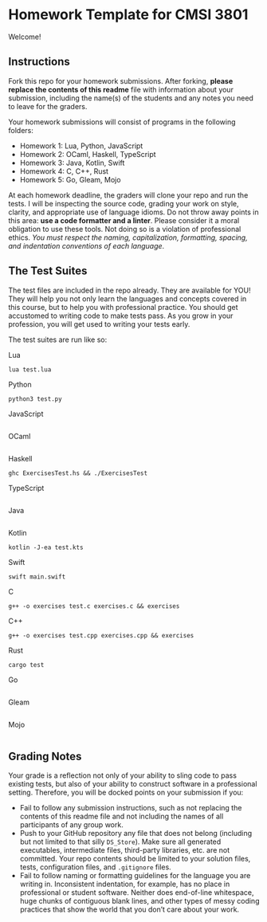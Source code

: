 # Homework Template for CMSI 3801

Welcome!

## Instructions

Fork this repo for your homework submissions. After forking, **please replace the contents of this readme** file with information about your submission, including the name(s) of the students and any notes you need to leave for the graders.

Your homework submissions will consist of programs in the following folders:

- Homework 1: Lua, Python, JavaScript
- Homework 2: OCaml, Haskell, TypeScript
- Homework 3: Java, Kotlin, Swift
- Homework 4: C, C++, Rust
- Homework 5: Go, Gleam, Mojo

At each homework deadline, the graders will clone your repo and run the tests. I will be inspecting the source code, grading your work on style, clarity, and appropriate use of language idioms. Do not throw away points in this area: **use a code formatter and a linter**. Please consider it a moral obligation to use these tools. Not doing so is a violation of professional ethics. _You must respect the naming, capitalization, formatting, spacing, and indentation conventions of each language_.

## The Test Suites

The test files are included in the repo already. They are available for YOU! They will help you not only learn the languages and concepts covered in this course, but to help you with professional practice. You should get accustomed to writing code to make tests pass. As you grow in your profession, you will get used to writing your tests early.

The test suites are run like so:

Lua

```
lua test.lua
```

Python

```
python3 test.py
```

JavaScript

```

```

OCaml

```

```

Haskell

```
ghc ExercisesTest.hs && ./ExercisesTest
```

TypeScript

```

```

Java

```

```

Kotlin

```
kotlin -J-ea test.kts
```

Swift

```
swift main.swift
```

C

```
g++ -o exercises test.c exercises.c && exercises
```

C++

```
g++ -o exercises test.cpp exercises.cpp && exercises
```

Rust

```
cargo test
```

Go

```

```

Gleam

```

```

Mojo

```

```

## Grading Notes

Your grade is a reflection not only of your ability to sling code to pass existing tests, but also of your ability to construct software in a professional setting. Therefore, you will be docked points on your submission if you:

- Fail to follow any submission instructions, such as not replacing the contents of this readme file and not including the names of all participants of any group work.
- Push to your GitHub repository any file that does not belong (including but not limited to that silly `DS_Store`). Make sure all generated executables, intermediate files, third-party libraries, etc. are not committed. Your repo contents should be limited to your solution files, tests, configuration files, and `.gitignore` files.
- Fail to follow naming or formatting guidelines for the language you are writing in. Inconsistent indentation, for example, has no place in professional or student software. Neither does end-of-line whitespace, huge chunks of contiguous blank lines, and other types of messy coding practices that show the world that you don’t care about your work.
